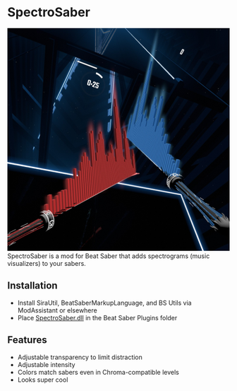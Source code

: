# SpectroSaber
![Screenshot 1](Images/screenshot1.jpg) \
SpectroSaber is a mod for Beat Saber that adds spectrograms (music visualizers) to your sabers.

## Installation

- Install SiraUtil, BeatSaberMarkupLanguage, and BS Utils via ModAssistant or elsewhere
- Place [SpectroSaber.dll](https://github.com/ckosmic/SpectroSaber/releases) in the Beat Saber Plugins folder

## Features

- Adjustable transparency to limit distraction
- Adjustable intensity
- Colors match sabers even in Chroma-compatible levels
- Looks super cool